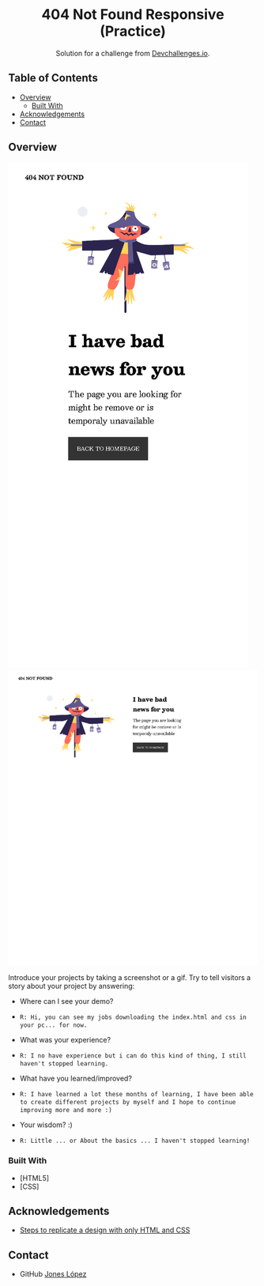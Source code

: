 <!-- Please update value in the {}  -->

<h1 align="center">404 Not Found Responsive (Practice)</h1>

<div align="center">
   Solution for a challenge from  <a href="http://devchallenges.io" target="_blank">Devchallenges.io</a>.
</div>

<!-- TABLE OF CONTENTS -->

## Table of Contents

- [Overview](#overview)
  - [Built With](#built-with)
- [Acknowledgements](#acknowledgements)
- [Contact](#contact)

<!-- OVERVIEW -->

## Overview

![screenshot](https://github.com/jJaguer/404-Not-Found-Responsive/blob/main/404%20Not%20Found%20Responsive.png)
![screenshot](https://github.com/jJaguer/404-Not-Found-Responsive/blob/main/404%20Not%20Found.png)

Introduce your projects by taking a screenshot or a gif. Try to tell visitors a story about your project by answering:

- Where can I see your demo?
-     R: Hi, you can see my jobs downloading the index.html and css in your pc... for now. 
- What was your experience?
-     R: I no have experience but i can do this kind of thing, I still haven't stopped learning.
- What have you learned/improved?
-     R: I have learned a lot these months of learning, I have been able to create different projects by myself and I hope to continue improving more and more :)
- Your wisdom? :)
-     R: Little ... or About the basics ... I haven't stopped learning! 

### Built With

<!-- This section should list any major frameworks that you built your project using. Here are a few examples.-->

- [HTML5]
- [CSS]

## Acknowledgements

<!-- This section should list any articles or add-ons/plugins that helps you to complete the project. This is optional but it will help you in the future. For exmpale -->

- [Steps to replicate a design with only HTML and CSS](https://devchallenges-blogs.web.app/how-to-replicate-design/)

## Contact

- GitHub [Jones López](https://github.com/jJaguer)

